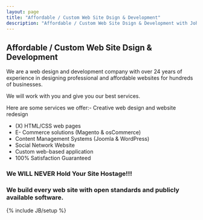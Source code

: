```yaml
---
layout: page
title: "Affordable / Custom Web Site Dsign & Development"
description: "Affordable / Custom Web Site Dsign & Development with Johnathan Mark Smith"
---
```

## Affordable / Custom Web Site Dsign & Development

We are a web design and development company with over 24 years of experience in designing professional and affordable websites for hundreds of businesses.

We will work with you and give you our best services.

Here are some services we offer:- Creative web design and website redesign
* (X) HTML/CSS web pages
* E- Commerce solutions (Magento & osCommerce)
* Content Management Systems (Joomla & WordPress)
* Social Network Website
* Custom web-based application
* 100% Satisfaction Guaranteed

### We WILL NEVER Hold Your Site Hostage!!!  

### We build every web site with open standards and publicly available software.

{% include JB/setup %}
